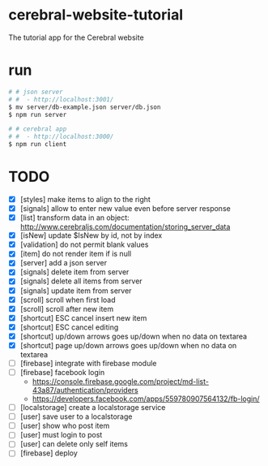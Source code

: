 # cerebral-website-tutorial

The tutorial app for the Cerebral website

# run

```sh
# # json server
# #  - http://localhost:3001/
$ mv server/db-example.json server/db.json
$ npm run server

# # cerebral app
# #  - http://localhost:3000/
$ npm run client
```

# TODO

- [x] [styles] make items to align to the right
- [x] [signals] allow to enter new value even before server response
- [x] [list] transform data in an object: http://www.cerebraljs.com/documentation/storing_server_data
- [x] [isNew] update $IsNew by id, not by index
- [x] [validation] do not permit blank values
- [x] [item] do not render item if is null
- [x] [server] add a json server
- [x] [signals] delete item from server
- [x] [signals] delete all items from server
- [x] [signals] update item from server
- [x] [scroll] scroll when first load
- [x] [scroll] scroll after new item
- [x] [shortcut] ESC cancel insert new item
- [x] [shortcut] ESC cancel editing
- [x] [shortcut] up/down arrows goes up/down when no data on textarea
- [x] [shortcut] page up/down arrows goes up/down when no data on textarea
- [ ] [firebase] integrate with firebase module
- [ ] [firebase] facebook login
  - https://console.firebase.google.com/project/md-list-43a87/authentication/providers
  - https://developers.facebook.com/apps/559780907564132/fb-login/
- [ ] [localstorage] create a localstorage service
- [ ] [user] save user to a localstorage
- [ ] [user] show who post item
- [ ] [user] must login to post
- [ ] [user] can delete only self items
- [ ] [firebase] deploy

